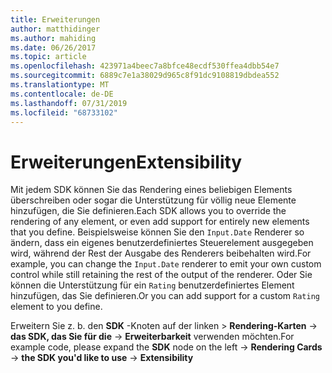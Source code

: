 ```yaml
---
title: Erweiterungen
author: matthidinger
ms.author: mahiding
ms.date: 06/26/2017
ms.topic: article
ms.openlocfilehash: 423971a4beec7a8bfce48ecdf530ffea4dbb54e7
ms.sourcegitcommit: 6889c7e1a38029d965c8f91dc9108819dbdea552
ms.translationtype: MT
ms.contentlocale: de-DE
ms.lasthandoff: 07/31/2019
ms.locfileid: "68733102"
---
```

# <a name="extensibility"></a><span data-ttu-id="b2fb5-102">Erweiterungen</span><span class="sxs-lookup"><span data-stu-id="b2fb5-102">Extensibility</span></span>

<span data-ttu-id="b2fb5-103">Mit jedem SDK können Sie das Rendering eines beliebigen Elements überschreiben oder sogar die Unterstützung für völlig neue Elemente hinzufügen, die Sie definieren.</span><span class="sxs-lookup"><span data-stu-id="b2fb5-103">Each SDK allows you to override the rendering of any element, or even add support for entirely new elements that you define.</span></span>  <span data-ttu-id="b2fb5-104">Beispielsweise können Sie den `Input.Date` Renderer so ändern, dass ein eigenes benutzerdefiniertes Steuerelement ausgegeben wird, während der Rest der Ausgabe des Renderers beibehalten wird.</span><span class="sxs-lookup"><span data-stu-id="b2fb5-104">For example, you can change the `Input.Date` renderer to emit your own custom control while still retaining the rest of the output of the renderer.</span></span> <span data-ttu-id="b2fb5-105">Oder Sie können die Unterstützung für ein `Rating` benutzerdefiniertes Element hinzufügen, das Sie definieren.</span><span class="sxs-lookup"><span data-stu-id="b2fb5-105">Or you can add support for a custom `Rating` element to you define.</span></span>

<span data-ttu-id="b2fb5-106">Erweitern Sie z. b. den **SDK** -Knoten auf der linken > **Rendering-Karten** -> **das SDK, das Sie für die** -> **Erweiterbarkeit** verwenden möchten.</span><span class="sxs-lookup"><span data-stu-id="b2fb5-106">For example code, please expand the **SDK** node on the left -> **Rendering Cards** -> **the SDK you'd like to use** -> **Extensibility**</span></span>
